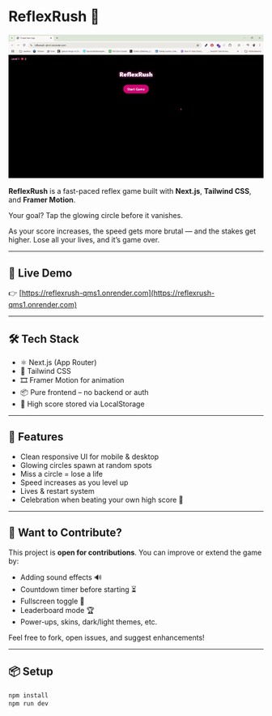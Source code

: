 # ReflexRush 🎯

![ReflexRush Gameplay](./public/ReflexRush.gif)

**ReflexRush** is a fast-paced reflex game built with **Next.js**, **Tailwind CSS**, and **Framer Motion**.  

Your goal? Tap the glowing circle before it vanishes.

As your score increases, the speed gets more brutal — and the stakes get higher. Lose all your lives, and it’s game over.

---

## 🚀 Live Demo

👉 [https://reflexrush-qms1.onrender.com](https://reflexrush-qms1.onrender.com)

---

## 🛠️ Tech Stack

- ⚛️ Next.js (App Router)
- 💅 Tailwind CSS
- 🎞️ Framer Motion for animation
- 📦 Pure frontend – no backend or auth
- 💾 High score stored via LocalStorage

---

## 📱 Features

- Clean responsive UI for mobile & desktop
- Glowing circles spawn at random spots
- Miss a circle = lose a life
- Speed increases as you level up
- Lives & restart system
- Celebration when beating your own high score 🎉

---

## 🧠 Want to Contribute?

This project is **open for contributions**. You can improve or extend the game by:

- Adding sound effects 🔊  
- Countdown timer before starting ⏳  
- Fullscreen toggle 📱  
- Leaderboard mode 🏆  
- Power-ups, skins, dark/light themes, etc.

Feel free to fork, open issues, and suggest enhancements!

---

## 📦 Setup

```bash
npm install
npm run dev
